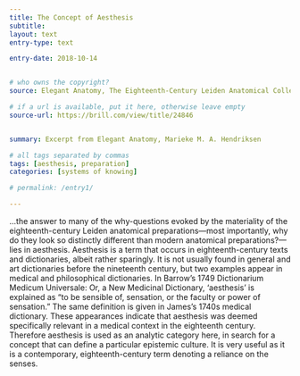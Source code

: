 ```yaml
---
title: The Concept of Aesthesis
subtitle:
layout: text
entry-type: text

entry-date: 2018-10-14


# who owns the copyright?
source: Elegant Anatomy, The Eighteenth-Century Leiden Anatomical Collections. Marieke M. A. Hendriksen (2015)

# if a url is available, put it here, otherwise leave empty
source-url: https://brill.com/view/title/24846


summary: Excerpt from Elegant Anatomy, Marieke M. A. Hendriksen

# all tags separated by commas
tags: [aesthesis, preparation]
categories: [systems of knowing]

# permalink: /entry1/

---
```


...the answer to many of the why-questions evoked by the materiality of the eighteenth-century Leiden anatomical preparations—most importantly, why do they look so distinctly different than modern anatomical preparations?—lies in aesthesis. Aesthesis is a term that occurs in eighteenth-century texts and dictionaries, albeit rather sparingly. It is not usually found in general and art dictionaries before the nineteenth century, but two examples appear in medical and philosophical dictionaries. In Barrow’s 1749 Dictionarium Medicum Universale: Or, a New Medicinal Dictionary, ‘aesthesis’ is explained as “to be sensible of, sensation, or the faculty or power of sensation.” The same definition is given in James’s 1740s medical dictionary. These appearances indicate that aesthesis was deemed specifically relevant in a medical context in the eighteenth century. Therefore aesthesis is used as an analytic category here, in search for a concept that can define a particular epistemic culture. It is very useful as it is a contemporary, eighteenth-century term denoting a reliance on the senses.
